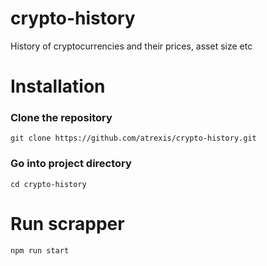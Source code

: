 # crypto-history
History of cryptocurrencies and their prices, asset size etc


# Installation

### Clone the repository 
```git clone https://github.com/atrexis/crypto-history.git```

### Go into project directory
```cd crypto-history```

# Run scrapper
```npm run start```